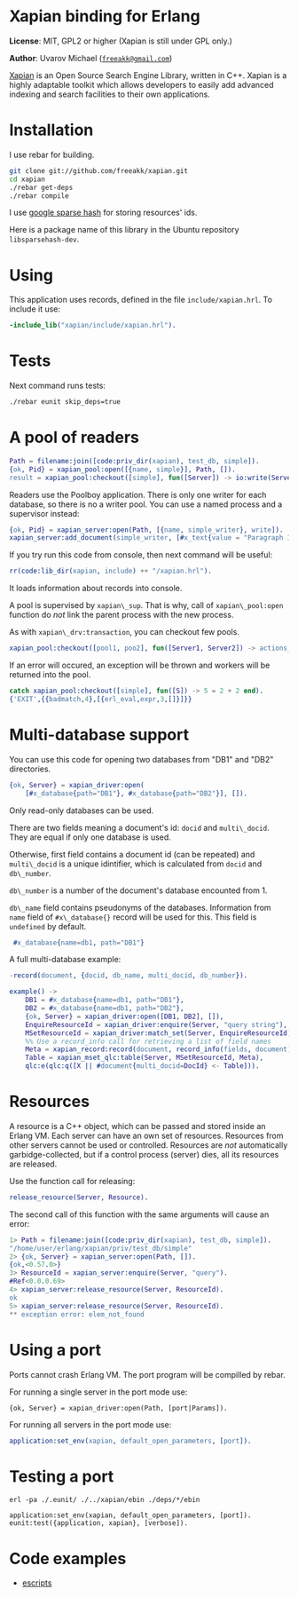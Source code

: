Xapian binding for Erlang
=========================

__License__: MIT, GPL2 or higher (Xapian is still under GPL only.)

__Author__: Uvarov Michael ([`freeakk@gmail.com`](mailto:freeakk@gmail.com))


[Xapian](http://xapian.org/) is an Open Source Search Engine Library, 
written in C++.
Xapian is a highly adaptable toolkit which allows developers to easily add 
advanced indexing and search facilities to their own applications.


Installation
============

I use rebar for building.

```bash
git clone git://github.com/freeakk/xapian.git
cd xapian
./rebar get-deps
./rebar compile
```

I use [google sparse hash](http://code.google.com/p/sparsehash/?redir=1) 
for storing resources' ids.

Here is a package name of this library in the Ubuntu repository
`libsparsehash-dev`.


Using
=====

This application uses records, defined in the file `include/xapian.hrl`. 
To include it use:

```erlang
-include_lib("xapian/include/xapian.hrl").
```



Tests
=====

Next command runs tests:

```bash
./rebar eunit skip_deps=true
```


A pool of readers
=================

```erlang
Path = filename:join([code:priv_dir(xapian), test_db, simple]).
{ok, Pid} = xapian_pool:open([{name, simple}], Path, []).
result = xapian_pool:checkout([simple], fun([Server]) -> io:write(Server), result end).
```

Readers use the Poolboy application. 
There is only one writer for each database, so there is no a writer pool.
You can use a named process and a supervisor instead:

```erlang
{ok, Pid} = xapian_server:open(Path, [{name, simple_writer}, write]).
xapian_server:add_document(simple_writer, [#x_text{value = "Paragraph 1"}]).
```

If you try run this code from console, then next command will be useful:

```erlang
rr(code:lib_dir(xapian, include) ++ "/xapian.hrl").
```

It loads information about records into console.


A pool is supervised by `xapian\_sup`. That is why, call of 
`xapian\_pool:open` function do *not* link the parent process with the new 
process. 

As with `xapian\_drv:transaction`, you can checkout few pools.

```erlang
xapian_pool:checkout([pool1, poo2], fun([Server1, Server2]) -> actions_here end).
```
 
If an error will occured, an exception will be thrown and workers 
will be returned into the pool.

```erlang
catch xapian_pool:checkout([simple], fun([S]) -> 5 = 2 + 2 end).
{'EXIT',{{badmatch,4},[{erl_eval,expr,3,[]}]}}
```


Multi-database support
======================

You can use this code for opening two databases from "DB1" and "DB2" directories.

```erlang
{ok, Server} = xapian_driver:open(
    [#x_database{path="DB1"}, #x_database{path="DB2"}], []).
```

Only read-only databases can be used.

There are two fields meaning a document's id: `docid` and `multi\_docid`.
They are equal if only one database is used.

Otherwise, first field contains a document id (can be repeated) and 
`multi\_docid` is a unique idintifier, which is calculated from 
`docid` and `db\_number`.

`db\_number` is a number of the document's database encounted from 1.

`db\_name` field contains pseudonyms of the databases.
Information from `name` field of `#x\_database{}` record will be used for 
this. This field is `undefined` by default.

```erlang
 #x_database{name=db1, path="DB1"}
```

A full multi-database example:

```erlang
-record(document, {docid, db_name, multi_docid, db_number}).

example() ->
    DB1 = #x_database{name=db1, path="DB1"}, 
    DB2 = #x_database{name=db1, path="DB2"},
    {ok, Server} = xapian_driver:open([DB1, DB2], []),
    EnquireResourceId = xapian_driver:enquire(Server, "query string"),
    MSetResourceId = xapian_driver:match_set(Server, EnquireResourceId),
    %% Use a record_info call for retrieving a list of field names
    Meta = xapian_record:record(document, record_info(fields, document)),
    Table = xapian_mset_qlc:table(Server, MSetResourceId, Meta),
    qlc:e(qlc:q([X || #document{multi_docid=DocId} <- Table])).
```


Resources
=========

A resource is a C++ object, which can be passed and stored inside an Erlang VM.
Each server can have an own set of resources. Resources from other servers 
cannot be used or controlled.
Resources are _not_ automatically garbidge-collected, but if a control process 
(server) dies, all its resources are released.

Use the function call for releasing:

```erlang
release_resource(Server, Resource).
```

The second call of this function with the same arguments will cause an error:

```erlang
1> Path = filename:join([code:priv_dir(xapian), test_db, simple]).
"/home/user/erlang/xapian/priv/test_db/simple"
2> {ok, Server} = xapian_server:open(Path, []).
{ok,<0.57.0>}
3> ResourceId = xapian_server:enquire(Server, "query").                    
#Ref<0.0.0.69>
4> xapian_server:release_resource(Server, ResourceId).                     
ok
5> xapian_server:release_resource(Server, ResourceId).
** exception error: elem_not_found
```


Using a port 
============

Ports cannot crash Erlang VM.
The port program will be compilled by rebar.

For running a single server in the port mode use:

```erkang
{ok, Server} = xapian_driver:open(Path, [port|Params]).
```

For running all servers in the port mode use:

```erlang
application:set_env(xapian, default_open_parameters, [port]).
```

Testing a port 
==============

```
erl -pa ./.eunit/ ./../xapian/ebin ./deps/*/ebin

application:set_env(xapian, default_open_parameters, [port]).
eunit:test({application, xapian}, [verbose]).
```

Code examples
=============

* [escripts](https://github.com/freeakk/xapian-examples)
